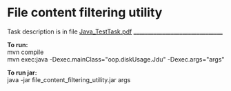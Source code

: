 # File content filtering utility
Task description is in file [Java_TestTask.pdf](https://github.com/nastyasteshchenko/file_content_filtering_utility/blob/main/Java_TestTask.pdf)
**_______________________________**

**To run:**  
mvn compile  
mvn exec:java -Dexec.mainClass="oop.diskUsage.Jdu" -Dexec.args="args"  

**To run jar:**  
java -jar file_content_filtering_utility.jar args

